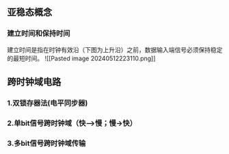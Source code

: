## 亚稳态概念
### 建立时间和保持时间
建立时间是指在时钟有效沿（下图为上升沿）之前，数据输入端信号必须保持稳定的最短时间。
![[Pasted image 20240512223110.png]]

## 跨时钟域电路
### 1.双锁存器法(电平同步器)
### 2.单bit信号跨时钟域（快—>慢；慢->快）
### 3.多bit信号跨时钟域传输
